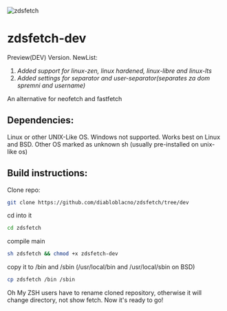 ![zdsfetch](https://github.com/user-attachments/assets/6687edf1-4f60-4e2f-8056-b4c11505d355)
# zdsfetch-dev
Preview(DEV) Version.
NewList:
1. _Added support for linux-zen, linux hardened, linux-libre and linux-lts_
2. _Added settings for separator and user-separator(separates za dom spremni and username)_

An alternative for neofetch and fastfetch
## Dependencies:
Linux or other UNIX-Like OS. Windows not supported.
Works best on Linux and BSD. Other OS marked as unknown
sh (usually pre-installed on unix-like os)
## Build instructions:
Clone repo:
```sh
git clone https://github.com/diabloblacno/zdsfetch/tree/dev
```
cd into it
```sh
cd zdsfetch
```
compile main
```sh
sh zdsfetch && chmod +x zdsfetch-dev
```
copy it to /bin and /sbin (/usr/local/bin and /usr/local/sbin on BSD)
```sh
cp zdsfetch /bin /sbin
```
Oh My ZSH users have to rename cloned repository, otherwise it will change directory, not show fetch.
Now it's ready to go!
